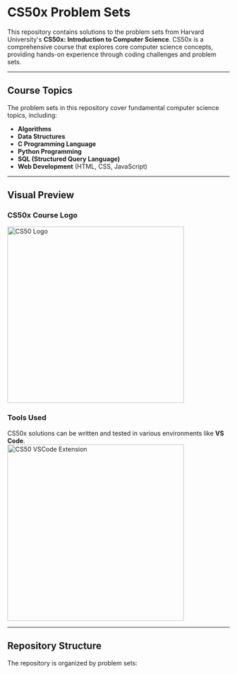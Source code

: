 # CS50x Problem Sets  

This repository contains solutions to the problem sets from Harvard University's **CS50x: Introduction to Computer Science**. CS50x is a comprehensive course that explores core computer science concepts, providing hands-on experience through coding challenges and problem sets.

---

## Course Topics  
The problem sets in this repository cover fundamental computer science topics, including:  

- **Algorithms**  
- **Data Structures**  
- **C Programming Language**  
- **Python Programming**  
- **SQL (Structured Query Language)**  
- **Web Development** (HTML, CSS, JavaScript)  

---

## Visual Preview  

### CS50x Course Logo  
<img src="https://miro.medium.com/v2/resize:fit:700/1*IYCifTCCR2ah-79u94Z3wg.png" alt="CS50 Logo" width="400"/>

### Tools Used  
CS50x solutions can be written and tested in various environments like **VS Code**.  
<img src="https://marketplace.visualstudio.com/items?itemName=CS50.ddb50" alt="CS50 VSCode Extension" width="400"/>

---

## Repository Structure  

The repository is organized by problem sets:

